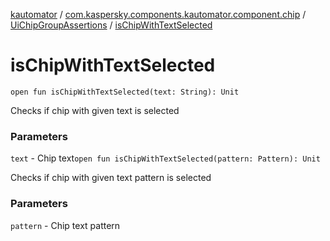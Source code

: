 [kautomator](../../index.md) / [com.kaspersky.components.kautomator.component.chip](../index.md) / [UiChipGroupAssertions](index.md) / [isChipWithTextSelected](./is-chip-with-text-selected.md)

# isChipWithTextSelected

`open fun isChipWithTextSelected(text: String): Unit`

Checks if chip with given text is selected

### Parameters

`text` - Chip text`open fun isChipWithTextSelected(pattern: Pattern): Unit`

Checks if chip with given text pattern is selected

### Parameters

`pattern` - Chip text pattern